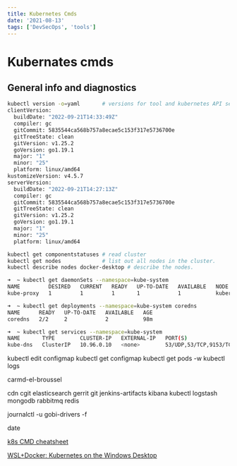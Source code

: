 ```yaml
---
title: Kubernetes Cmds
date: '2021-08-13'
tags: ['DevSecOps', 'tools']
---
```

# Kubernates cmds

## General info and diagnostics
```bash
kubectl version -o=yaml       # versions for tool and kubernetes API server
clientVersion:
  buildDate: "2022-09-21T14:33:49Z"
  compiler: gc
  gitCommit: 5835544ca568b757a8ecae5c153f317e5736700e
  gitTreeState: clean
  gitVersion: v1.25.2
  goVersion: go1.19.1
  major: "1"
  minor: "25"
  platform: linux/amd64
kustomizeVersion: v4.5.7
serverVersion:
  buildDate: "2022-09-21T14:27:13Z"
  compiler: gc
  gitCommit: 5835544ca568b757a8ecae5c153f317e5736700e
  gitTreeState: clean
  gitVersion: v1.25.2
  goVersion: go1.19.1
  major: "1"
  minor: "25"
  platform: linux/amd64

kubectl get componentstatuses # read cluster
kubectl get nodes             # list out all nodes in the cluster.
kubectl describe nodes docker-desktop # describe the nodes.

➜  ~ kubectl get daemonSets --namespace=kube-system
NAME         DESIRED   CURRENT   READY   UP-TO-DATE   AVAILABLE   NODE SELECTOR            AGE
kube-proxy   1         1         1       1            1           kubernetes.io/os=linux   96m

➜  ~ kubectl get deployments --namespace=kube-system coredns
NAME      READY   UP-TO-DATE   AVAILABLE   AGE
coredns   2/2     2            2           98m

➜  ~ kubectl get services --namespace=kube-system
NAME       TYPE        CLUSTER-IP   EXTERNAL-IP   PORT(S)                  AGE
kube-dns   ClusterIP   10.96.0.10   <none>        53/UDP,53/TCP,9153/TCP   98m

```


kubectl edit configmap
kubectl get configmap
kubectl get pods -w
kubectl logs

carmd-el-broussel

cdn
cgit
elasticsearch
gerrit
git
jenkins-artifacts
kibana
kubectl
logstash
mongodb
rabbitmq
redis

journalctl -u gobi-drivers -f

date

[k8s CMD cheatsheet](https://kubernetes.io/docs/reference/kubectl/cheatsheet/)

[WSL+Docker: Kubernetes on the Windows Desktop](https://kubernetes.io/blog/2020/05/21/wsl-docker-kubernetes-on-the-windows-desktop/)